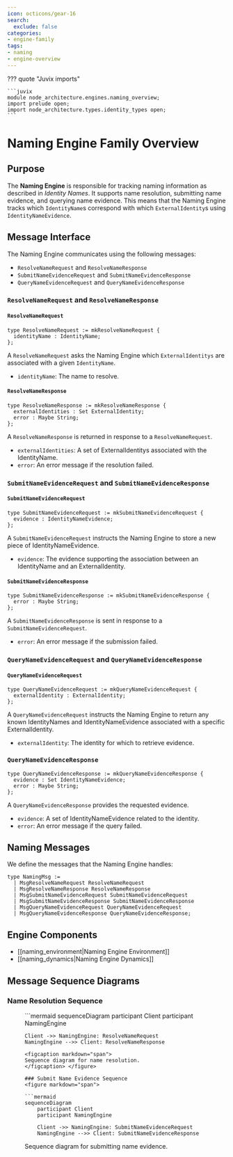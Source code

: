 ```yaml
---
icon: octicons/gear-16
search:
  exclude: false
categories:
- engine-family
tags:
- naming
- engine-overview
---
```


??? quote "Juvix imports"

    ```juvix
    module node_architecture.engines.naming_overview;
    import prelude open;
    import node_architecture.types.identity_types open;
    ```
    
# Naming Engine Family Overview

## Purpose

The **Naming Engine** is responsible for tracking naming information as described in *Identity Names*. It supports name resolution, submitting name evidence, and querying name evidence. This means that the Naming Engine tracks which `IdentityName`s correspond with which `ExternalIdentity`s using `IdentityNameEvidence`.

## Message Interface

The Naming Engine communicates using the following messages:

- `ResolveNameRequest` and `ResolveNameResponse`
- `SubmitNameEvidenceRequest` and `SubmitNameEvidenceResponse`
- `QueryNameEvidenceRequest` and `QueryNameEvidenceResponse`

### `ResolveNameRequest` and `ResolveNameResponse`

#### `ResolveNameRequest`

```juvix
type ResolveNameRequest := mkResolveNameRequest {
  identityName : IdentityName;
};
```

A `ResolveNameRequest` asks the Naming Engine which `ExternalIdentitys` are associated with a given `IdentityName`.

- `identityName`: The name to resolve.

#### `ResolveNameResponse`

```juvix
type ResolveNameResponse := mkResolveNameResponse {
  externalIdentities : Set ExternalIdentity;
  error : Maybe String;
};
```

A `ResolveNameResponse` is returned in response to a `ResolveNameRequest`.

- `externalIdentities`: A set of ExternalIdentitys associated with the IdentityName.
- `error`: An error message if the resolution failed.

### `SubmitNameEvidenceRequest` and `SubmitNameEvidenceResponse`

#### `SubmitNameEvidenceRequest`

```juvix
type SubmitNameEvidenceRequest := mkSubmitNameEvidenceRequest {
  evidence : IdentityNameEvidence;
};
```

A `SubmitNameEvidenceRequest` instructs the Naming Engine to store a new piece of IdentityNameEvidence.

- `evidence`: The evidence supporting the association between an IdentityName and an ExternalIdentity.

#### `SubmitNameEvidenceResponse`

```juvix
type SubmitNameEvidenceResponse := mkSubmitNameEvidenceResponse {
  error : Maybe String;
};
```

A `SubmitNameEvidenceResponse` is sent in response to a `SubmitNameEvidenceRequest`.

- `error`: An error message if the submission failed.

### `QueryNameEvidenceRequest` and `QueryNameEvidenceResponse`

#### `QueryNameEvidenceRequest`

```juvix
type QueryNameEvidenceRequest := mkQueryNameEvidenceRequest {
  externalIdentity : ExternalIdentity;
};
```

A `QueryNameEvidenceRequest` instructs the Naming Engine to return any known IdentityNames and IdentityNameEvidence associated with a specific ExternalIdentity.

- `externalIdentity`: The identity for which to retrieve evidence.

### `QueryNameEvidenceResponse`

```juvix
type QueryNameEvidenceResponse := mkQueryNameEvidenceResponse {
  evidence : Set IdentityNameEvidence;
  error : Maybe String;
};
```

A `QueryNameEvidenceResponse` provides the requested evidence.

- `evidence`: A set of IdentityNameEvidence related to the identity.
- `error`: An error message if the query failed.

## Naming Messages

We define the messages that the Naming Engine handles:

```juvix
type NamingMsg :=
  | MsgResolveNameRequest ResolveNameRequest
  | MsgResolveNameResponse ResolveNameResponse
  | MsgSubmitNameEvidenceRequest SubmitNameEvidenceRequest
  | MsgSubmitNameEvidenceResponse SubmitNameEvidenceResponse
  | MsgQueryNameEvidenceRequest QueryNameEvidenceRequest
  | MsgQueryNameEvidenceResponse QueryNameEvidenceResponse;
```

## Engine Components

- [[naming_environment|Naming Engine Environment]]
- [[naming_dynamics|Naming Engine Dynamics]]

## Message Sequence Diagrams

### Name Resolution Sequence

<figure markdown="span">
```mermaid
sequenceDiagram
    participant Client
    participant NamingEngine

    Client ->> NamingEngine: ResolveNameRequest
    NamingEngine -->> Client: ResolveNameResponse
```
<figcaption markdown="span">
Sequence diagram for name resolution.
</figcaption> </figure>

### Submit Name Evidence Sequence
<figure markdown="span">

```mermaid
sequenceDiagram
    participant Client
    participant NamingEngine

    Client ->> NamingEngine: SubmitNameEvidenceRequest
    NamingEngine -->> Client: SubmitNameEvidenceResponse
```
<figcaption markdown="span"> Sequence diagram for submitting name evidence. </figcaption> </figure>
